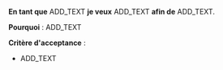 **En tant que** ADD_TEXT **je veux** ADD_TEXT **afin de** ADD_TEXT.


**Pourquoi** :
ADD_TEXT

**Critère d'acceptance** :
 - ADD_TEXT
